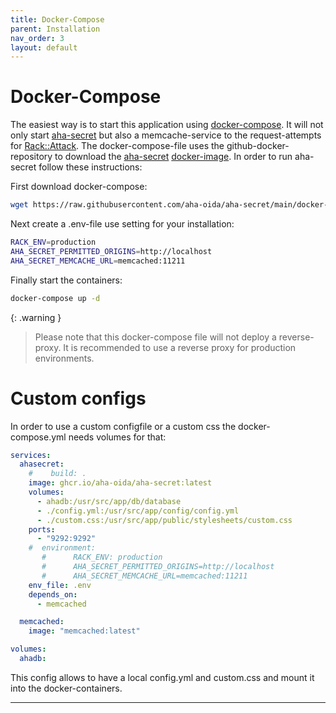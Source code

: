 ```yaml
---
title: Docker-Compose
parent: Installation
nav_order: 3
layout: default
---
```


# Docker-Compose

The easiest way is to start this application using [docker-compose]. It will not only start [aha-secret] but also a memcache-service to the request-attempts for [Rack::Attack](https://github.com/rack/rack-attack). The docker-compose-file uses the github-docker-repository to download the [aha-secret] [docker-image]. In order to run aha-secret follow these instructions:

First download docker-compose:

```bash
wget https://raw.githubusercontent.com/aha-oida/aha-secret/main/docker-compose.yml
```

Next create a .env-file use setting for your installation:

```bash
RACK_ENV=production
AHA_SECRET_PERMITTED_ORIGINS=http://localhost
AHA_SECRET_MEMCACHE_URL=memcached:11211

```

Finally start the containers:

```bash
docker-compose up -d
```

{: .warning }
> Please note that this docker-compose file will not deploy a reverse-proxy. It is recommended to use a reverse proxy for production environments.

# Custom configs

In order to use a custom configfile or a custom css the docker-compose.yml needs volumes for that:

```yaml
services:
  ahasecret:
    #    build: .
    image: ghcr.io/aha-oida/aha-secret:latest
    volumes:
      - ahadb:/usr/src/app/db/database
      - ./config.yml:/usr/src/app/config/config.yml
      - ./custom.css:/usr/src/app/public/stylesheets/custom.css
    ports:
      - "9292:9292"
    #  environment:
       #      RACK_ENV: production
       #      AHA_SECRET_PERMITTED_ORIGINS=http://localhost
       #      AHA_SECRET_MEMCACHE_URL=memcached:11211
    env_file: .env
    depends_on:
      - memcached

  memcached:
    image: "memcached:latest"

volumes:
  ahadb:
```

This config allows to have a local config.yml and custom.css and mount it into the docker-containers.

----


[aha-secret]: https://github.com/aha-oida/aha-secret
[docker-compose]: https://docs.docker.com/compose/
[docker-image]: https://github.com/aha-oida/aha-secret/pkgs/container/aha-secret

